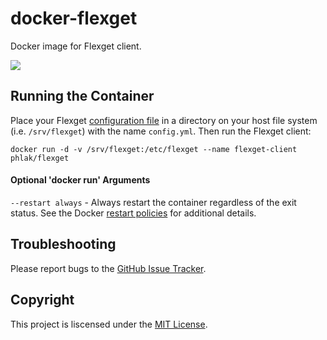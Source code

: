 docker-flexget
==============

Docker image for Flexget client.

[![](https://images.microbadger.com/badges/image/phlak/flexget.svg)](http://microbadger.com/#/images/phlak/flexget "Get your own image badge on microbadger.com")


Running the Container
---------------------

Place your Flexget [configuration file](http://flexget.com/wiki/Configuration) in a directory on
your host file system (i.e. `/srv/flexget`) with the name `config.yml`. Then run the Flexget client:

    docker run -d -v /srv/flexget:/etc/flexget --name flexget-client phlak/flexget


#### Optional 'docker run' Arguments

`--restart always` - Always restart the container regardless of the exit status. See the Docker
                     [restart policies](https://goo.gl/OI87rA) for additional details.

Troubleshooting
---------------

Please report bugs to the [GitHub Issue Tracker](https://github.com/PHLAK/docker-flexget/issues).

Copyright
---------

This project is liscensed under the [MIT License](https://github.com/PHLAK/docker-flexget/blob/master/LICENSE).
